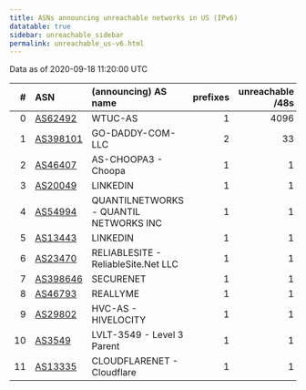 ```yaml
---
title: ASNs announcing unreachable networks in US (IPv6)
datatable: true
sidebar: unreachable_sidebar
permalink: unreachable_us-v6.html
---
```


Data as of 2020-09-18 11:20:00 UTC


<div class="datatable-begin"></div>

|   # | ASN                                      | (announcing) AS name                   |   prefixes |   unreachable /48s |
|----:|:-----------------------------------------|:---------------------------------------|-----------:|-------------------:|
|   0 | [AS62492](unreachable_AS62492-v6.html)   | WTUC-AS                                |          1 |               4096 |
|   1 | [AS398101](unreachable_AS398101-v6.html) | GO-DADDY-COM-LLC                       |          2 |                 33 |
|   2 | [AS46407](unreachable_AS46407-v6.html)   | AS-CHOOPA3 - Choopa                    |          1 |                  1 |
|   3 | [AS20049](unreachable_AS20049-v6.html)   | LINKEDIN                               |          1 |                  1 |
|   4 | [AS54994](unreachable_AS54994-v6.html)   | QUANTILNETWORKS - QUANTIL NETWORKS INC |          1 |                  1 |
|   5 | [AS13443](unreachable_AS13443-v6.html)   | LINKEDIN                               |          1 |                  1 |
|   6 | [AS23470](unreachable_AS23470-v6.html)   | RELIABLESITE - ReliableSite.Net LLC    |          1 |                  1 |
|   7 | [AS398646](unreachable_AS398646-v6.html) | SECURENET                              |          1 |                  1 |
|   8 | [AS46793](unreachable_AS46793-v6.html)   | REALLYME                               |          1 |                  1 |
|   9 | [AS29802](unreachable_AS29802-v6.html)   | HVC-AS - HIVELOCITY                    |          1 |                  1 |
|  10 | [AS3549](unreachable_AS3549-v6.html)     | LVLT-3549 - Level 3 Parent             |          1 |                  1 |
|  11 | [AS13335](unreachable_AS13335-v6.html)   | CLOUDFLARENET - Cloudflare             |          1 |                  1 |

<div class="datatable-end"></div>